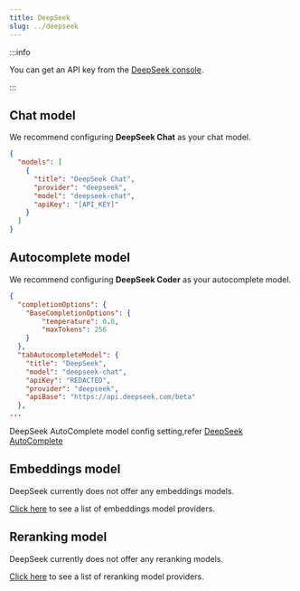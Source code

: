 ```yaml
---
title: DeepSeek
slug: ../deepseek
---
```


:::info

You can get an API key from the [DeepSeek console](https://www.deepseek.com/).

:::

## Chat model

We recommend configuring **DeepSeek Chat** as your chat model.

```json title="config.json"
{
  "models": [
    {
      "title": "DeepSeek Chat",
      "provider": "deepseek",
      "model": "deepseek-chat",
      "apiKey": "[API_KEY]"
    }
  ]
}
```

## Autocomplete model

We recommend configuring **DeepSeek Coder** as your autocomplete model.

```json title="config.json"
{
  "completionOptions": {
    "BaseCompletionOptions": {
        "temperature": 0.0,
        "maxTokens": 256
    }
  },
  "tabAutocompleteModel": {
    "title": "DeepSeek",
    "model": "deepseek-chat",
    "apiKey": "REDACTED",
    "provider": "deepseek",
    "apiBase": "https://api.deepseek.com/beta"
  },
...
```
DeepSeek AutoComplete model config setting,refer [DeepSeek AutoComplete](https://github.com/deepseek-ai/awesome-deepseek-integration/blob/main/docs/continue/README.md)
## Embeddings model

DeepSeek currently does not offer any embeddings models.

[Click here](../../model-types/embeddings.md) to see a list of embeddings model providers.

## Reranking model

DeepSeek currently does not offer any reranking models.

[Click here](../../model-types/reranking.md) to see a list of reranking model providers.
